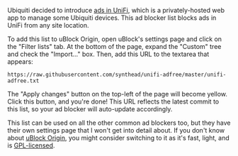 Ubiquiti decided to introduce [ads in UniFi](https://user-images.githubusercontent.com/820984/114285060-feca0380-9a08-11eb-9940-cd23629eb785.png), which is a privately-hosted web app to manage some Ubiquiti devices.  This ad blocker list blocks ads in UniFi from any site location.

To add this list to uBlock Origin, open uBlock's settings page and click on the "Filter lists" tab.  At the bottom of the page, expand the "Custom" tree and check the "Import..." box.  Then, add this URL to the textarea that appears:

    https://raw.githubusercontent.com/synthead/unifi-adfree/master/unifi-adfree.txt

The "Apply changes" button on the top-left of the page will become yellow.  Click this button, and you're done!  This URL reflects the latest commit to this list, so your ad blocker will auto-update accordingly.

This list can be used on all the other common ad blockers too, but they have their own settings page that I won't get into detail about.  If you don't know about [uBlock Origin](https://ublockorigin.com), you might consider switching to it as it's fast, light, and is [GPL-licensed](https://github.com/gorhill/uBlock/blob/master/LICENSE.txt).
